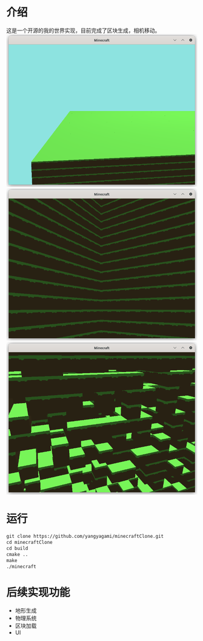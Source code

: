 # 介绍
这是一个开源的我的世界实现，目前完成了区块生成，相机移动。
![](screenshots/1.png)
![](screenshots/2.png)
![](screenshots/3.png)

# 运行
```
git clone https://github.com/yangyagami/minecraftClone.git
cd minecraftClone 
cd build
cmake ..
make
./minecraft
```

# 后续实现功能
* 地形生成
* 物理系统
* 区块加载
* UI
